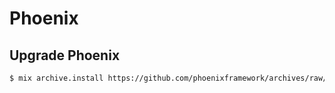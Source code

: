 # Phoenix

## Upgrade Phoenix

```sh
$ mix archive.install https://github.com/phoenixframework/archives/raw/master/phoenix_new.ez
```
